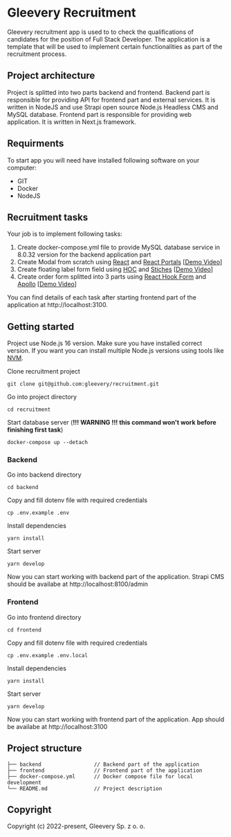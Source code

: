 # Gleevery Recruitment

Gleevery recruitment app is used to to check the qualifications of candidates for the position of Full Stack Developer. The application is a template that will be used to implement certain functionalities as part of the recruitment process.

## Project architecture

Project is splitted into two parts backend and frontend. Backend part is responsible for providing API for frontend part and external services. It is written in NodeJS and use Strapi open source Node.js Headless CMS and MySQL database. Frontend part is responsible for providing web application. It is written in Next.js framework.

## Requirments
To start app you will need have installed following software on your computer:
- GIT
- Docker
- NodeJS

## Recruitment tasks
Your job is to implement following tasks: 

1. Create docker-compose.yml file to provide MySQL database service in 8.0.32 version for the backend application part
2. Create Modal from scratch using [React](https://reactjs.org/) and [React Portals](https://reactjs.org/docs/portals.html) [[Demo Video](https://github.com/gleevery/recruitment/blob/master/assest/modal.mp4)]
3. Create floating label form field using [HOC](https://reactjs.org/docs/higher-order-components.html) and [Stiches](https://stitches.dev/) [[Demo Video](https://github.com/gleevery/recruitment/blob/master/assest/floating-label.mp4)]
4. Create order form splitted into 3 parts using [React Hook Form](https://react-hook-form.com/) and [Apollo](https://www.apollographql.com/) [[Demo Video](https://github.com/gleevery/recruitment/blob/master/assest/order-form.mp4)]

You can find details of each task after starting frontend part of the application at http://localhost:3100.


## Getting started

Project use Node.js 16 version. Make sure you have installed correct version. If you want you can install multiple Node.js versions using tools like [NVM](https://github.com/nvm-sh/nvm).

Clone recruitment project

```
git clone git@github.com:gleevery/recruitment.git
```

Go into project directory

```
cd recruitment
```

Start database server (**!!! WARNING !!! this command won't work before finishing first task**)

```
docker-compose up --detach
```

### Backend

Go into backend directory

```
cd backend
```

Copy and fill dotenv file with required credentials

```
cp .env.example .env
```

Install dependencies

```
yarn install
```

Start server

```
yarn develop
```

Now you can start working with backend part of the application. Strapi CMS should be availabe at http://localhost:8100/admin

### Frontend

Go into frontend directory

```
cd frontend
```

Copy and fill dotenv file with required credentials

```
cp .env.example .env.local
```

Install dependencies

```
yarn install
```

Start server

```
yarn develop
```

Now you can start working with frontend part of the application. App should be availabe at http://localhost:3100

## Project structure

```
├── backend                 // Backend part of the application
├── frontend                // Frontend part of the application
├── docker-compose.yml      // Docker compose file for local development
└── README.md               // Project description
```

## Copyright

Copyright (c) 2022-present, Gleevery Sp. z o. o.
